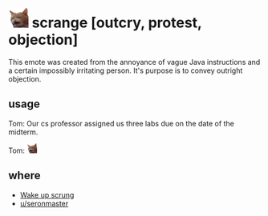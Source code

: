 # <img src="scrange.png" width=40/> scrange [outcry, protest, objection]

This emote was created from the annoyance of vague Java instructions and a
certain impossibly irritating person. It's purpose is to convey outright
objection.

## usage

Tom: Our cs professor assigned us three labs due on the date of the midterm.

Tom: <img src="scrange.png" width=20/>

## where

- [Wake up scrung](https://www.reddit.com/r/scrungycats/comments/dqkhtl/wake_up_scrung/)
- [u/seronmaster](https://www.reddit.com/user/seronmaster)
